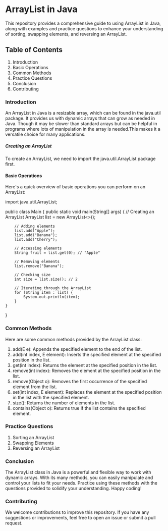 # ArrayList in Java
This repository provides a comprehensive guide to using ArrayList in Java, along with examples and practice questions to enhance your understanding of sorting, swapping elements, and reversing an ArrayList.

## Table of Contents
1. Introduction
2. Basic Operations
3. Common Methods
4. Practice Questions
5. Conclusion
6. Contributing


### Introduction
An ArrayList in Java is a resizable array, which can be found in the java.util package. It provides us with dynamic arrays that can grow as needed in Java. Though it may be slower than standard arrays but can be helpful in programs where lots of manipulation in the array is needed.This makes it a versatile choice for many applications.
##### Creating an ArrayList
To create an ArrayList, we need to import the java.util.ArrayList package first. 


#### Basic Operations
Here's a quick overview of basic operations you can perform on an ArrayList:

import java.util.ArrayList;

public class Main {
    public static void main(String[] args) {
        // Creating an ArrayList
        ArrayList<String> list = new ArrayList<>();

        // Adding elements
        list.add("Apple");
        list.add("Banana");
        list.add("Cherry");

        // Accessing elements
        String fruit = list.get(0); // "Apple"

        // Removing elements
        list.remove("Banana");

        // Checking size
        int size = list.size(); // 2

        // Iterating through the ArrayList
        for (String item : list) {
            System.out.println(item);
        }
    }
}

### Common Methods
Here are some common methods provided by the ArrayList class:

1. add(E e): Appends the specified element to the end of the list.
2. add(int index, E element): Inserts the specified element at the specified position in the list.
3. get(int index): Returns the element at the specified position in the list.
4. remove(int index): Removes the element at the specified position in the list.
5. remove(Object o): Removes the first occurrence of the specified element from the list.
6. set(int index, E element): Replaces the element at the specified position in the list with the specified element.
7. size(): Returns the number of elements in the list.
8. contains(Object o): Returns true if the list contains the specified element.

### Practice Questions
1. Sorting an ArrayList
2. Swapping Elements
3. Reversing an ArrayList

### Conclusion
The ArrayList class in Java is a powerful and flexible way to work with dynamic arrays. With its many methods, you can easily manipulate and control your lists to fit your needs. Practice using these methods with the questions provided to solidify your understanding. Happy coding!

### Contributing
We welcome contributions to improve this repository. If you have any suggestions or improvements, feel free to open an issue or submit a pull request.









